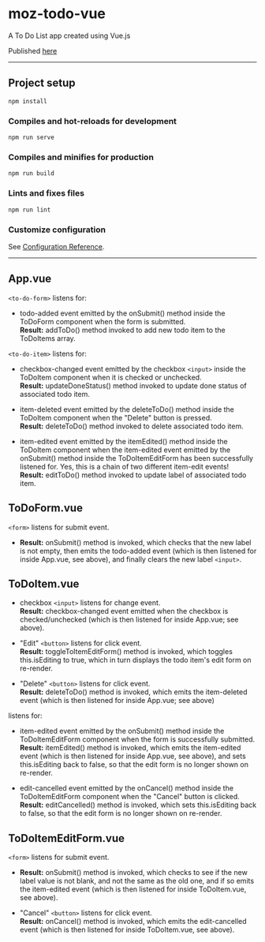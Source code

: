 # moz-todo-vue

A To Do List app created using Vue.js

Published [here](https://todolist-vue-by-emi.netlify.app/)

---

## Project setup

```
npm install
```

### Compiles and hot-reloads for development

```
npm run serve
```

### Compiles and minifies for production

```
npm run build
```

### Lints and fixes files

```
npm run lint
```

### Customize configuration

See [Configuration Reference](https://cli.vuejs.org/config/).

---

## App.vue

`<to-do-form>` listens for:

- todo-added event emitted by the onSubmit() method inside the ToDoForm component when the form is submitted.  
  **Result:** addToDo() method invoked to add new todo item to the ToDoItems array.

`<to-do-item>` listens for:

- checkbox-changed event emitted by the checkbox `<input>` inside the ToDoItem component when it is checked or unchecked.  
  **Result:** updateDoneStatus() method invoked to update done status of associated todo item.

- item-deleted event emitted by the deleteToDo() method inside the ToDoItem component when the "Delete" button is pressed.  
  **Result:** deleteToDo() method invoked to delete associated todo item.

- item-edited event emitted by the itemEdited() method inside the ToDoItem component when the item-edited event emitted by the onSubmit() method inside the ToDoItemEditForm has been successfully listened for. Yes, this is a chain of two different item-edit events!  
  **Result:** editToDo() method invoked to update label of associated todo item.

## ToDoForm.vue

`<form>` listens for submit event.

- **Result:** onSubmit() method is invoked, which checks that the new label is not empty, then emits the todo-added event (which is then listened for inside App.vue, see above), and finally clears the new label `<input>`.

## ToDoItem.vue

- checkbox `<input>` listens for change event.  
  **Result:** checkbox-changed event emitted when the checkbox is checked/unchecked (which is then listened for inside App.vue; see above).

- "Edit" `<button>` listens for click event.  
  **Result:** toggleToItemEditForm() method is invoked, which toggles this.isEditing to true, which in turn displays the todo item's edit form on re-render.

- "Delete" `<button>` listens for click event.  
  **Result:** deleteToDo() method is invoked, which emits the item-deleted event (which is then listened for inside App.vue; see above)

<to-do-item-edit-form> listens for:

- item-edited event emitted by the onSubmit() method inside the ToDoItemEditForm component when the form is successfully submitted.  
  **Result:** itemEdited() method is invoked, which emits the item-edited event (which is then listened for inside App.vue, see above), and sets this.isEditing back to false, so that the edit form is no longer shown on re-render.

- edit-cancelled event emitted by the onCancel() method inside the ToDoItemEditForm component when the "Cancel" button is clicked.  
  **Result:** editCancelled() method is invoked, which sets this.isEditing back to false, so that the edit form is no longer shown on re-render.

## ToDoItemEditForm.vue

`<form>` listens for submit event.

- **Result:** onSubmit() method is invoked, which checks to see if the new label value is not blank, and not the same as the old one, and if so emits the item-edited event (which is then listened for inside ToDoItem.vue, see above).

- "Cancel" `<button>` listens for click event.  
  **Result:** onCancel() method is invoked, which emits the edit-cancelled event (which is then listened for inside ToDoItem.vue, see above).
